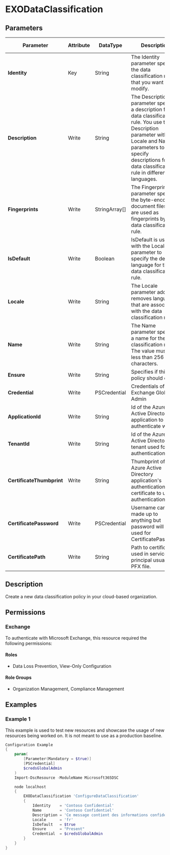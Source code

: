 ﻿# EXODataClassification

## Parameters

| Parameter | Attribute | DataType | Description | Allowed Values |
| --- | --- | --- | --- | --- |
| **Identity** | Key | String | The Identity parameter specifies the data classification rule that you want to modify. | |
| **Description** | Write | String | The Description parameter specifies a description for the data classification rule. You use the Description parameter with the Locale and Name parameters to specify descriptions for the data classification rule in different languages.  | |
| **Fingerprints** | Write | StringArray[] | The Fingerprints parameter specifies the byte-encoded document files that are used as fingerprints by the data classification rule. | |
| **IsDefault** | Write | Boolean | IsDefault is used with the Locale parameter to specify the default language for the data classification rule. | |
| **Locale** | Write | String | The Locale parameter adds or removes languages that are associated with the data classification rule. | |
| **Name** | Write | String | The Name parameter specifies a name for the data classification rule. The value must be less than 256 characters. | |
| **Ensure** | Write | String | Specifies if this policy should exist. | `Present`, `Absent` |
| **Credential** | Write | PSCredential | Credentials of the Exchange Global Admin | |
| **ApplicationId** | Write | String | Id of the Azure Active Directory application to authenticate with. | |
| **TenantId** | Write | String | Id of the Azure Active Directory tenant used for authentication. | |
| **CertificateThumbprint** | Write | String | Thumbprint of the Azure Active Directory application's authentication certificate to use for authentication. | |
| **CertificatePassword** | Write | PSCredential | Username can be made up to anything but password will be used for CertificatePassword | |
| **CertificatePath** | Write | String | Path to certificate used in service principal usually a PFX file. | |

## Description

Create a new data classification policy in your cloud-based organization.

## Permissions


### Exchange

To authenticate with Microsoft Exchange, this resource required the following permissions:

#### Roles

- Data Loss Prevention, View-Only Configuration

#### Role Groups

- Organization Management, Compliance Management

## Examples

### Example 1

This example is used to test new resources and showcase the usage of new resources being worked on.
It is not meant to use as a production baseline.

```powershell
Configuration Example
{
    param(
        [Parameter(Mandatory = $true)]
        [PSCredential]
        $credsGlobalAdmin
    )
    Import-DscResource -ModuleName Microsoft365DSC

    node localhost
    {
        EXODataClassification 'ConfigureDataClassification'
        {
            Identity    = 'Contoso Confidential'
            Name        = 'Contoso Confidentiel'
            Description = 'Ce message contient des informations confidentielles.'
            Locale      = 'fr'
            IsDefault   = $true
            Ensure      = "Present"
            Credential  = $credsGlobalAdmin
        }
    }
}
```

